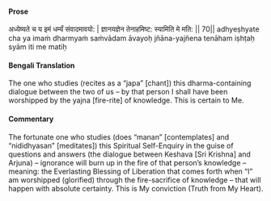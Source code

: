 #### Prose 

अध्येष्यते च य इमं धर्म्यं संवादमावयो: |
ज्ञानयज्ञेन तेनाहमिष्ट: स्यामिति मे मति: || 70||
adhyeṣhyate cha ya imaṁ dharmyaṁ saṁvādam āvayoḥ
jñāna-yajñena tenāham iṣhṭaḥ syām iti me matiḥ

 #### Bengali Translation 

The one who studies (recites as a “japa” [chant]) this dharma-containing dialogue between the two of us – by that person I shall have been worshipped by the yajna [fire-rite] of knowledge. This is certain to Me.

 #### Commentary 

The fortunate one who studies (does “manan” [contemplates] and “nididhyasan” [meditates]) this Spiritual Self-Enquiry in the guise of questions and answers (the dialogue between Keshava [Sri Krishna] and Arjuna) – ignorance will burn up in the fire of that person’s knowledge – meaning: the Everlasting Blessing of Liberation that comes forth when “I” am worshipped (glorified) through the fire-sacrifice of knowledge – that will happen with absolute certainty. This is My conviction (Truth from My Heart). 